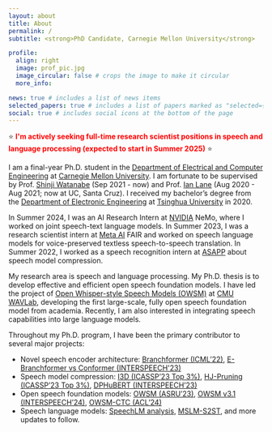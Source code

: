 ```yaml
---
layout: about
title: About
permalink: /
subtitle: <strong>PhD Candidate, Carnegie Mellon University</strong>

profile:
  align: right
  image: prof_pic.jpg
  image_circular: false # crops the image to make it circular
  more_info: 

news: true # includes a list of news items
selected_papers: true # includes a list of papers marked as "selected={true}"
social: true # includes social icons at the bottom of the page
---
```


⭐ <span style="color: red; font-weight: bold;">I'm actively seeking full-time research scientist positions in speech and language processing (expected to start in Summer 2025)</span> ⭐

I am a final-year Ph.D. student in the [Department of Electrical and Computer Engineering](https://www.ece.cmu.edu/) at [Carnegie Mellon University](https://www.cmu.edu/). I am fortunate to be supervised by Prof. [Shinji Watanabe](https://sites.google.com/view/shinjiwatanabe) (Sep 2021 - now) and Prof. [Ian Lane](https://nlp.ucsc.edu/people/nlp-faculty/ian-lane/) (Aug 2020 - Aug 2021; now at UC, Santa Cruz). I received my bachelor’s degree from the [Department of Electronic Engineering](https://www.ee.tsinghua.edu.cn/en/) at [Tsinghua University](https://www.tsinghua.edu.cn/en/) in 2020.

In Summer 2024, I was an AI Research Intern at [NVIDIA](https://www.nvidia.com/en-us/) NeMo, where I worked on joint speech-text language models. In Summer 2023, I was a research scientist intern at [Meta AI](https://ai.meta.com/) FAIR and worked on speech language models for voice-preserved textless speech-to-speech translation. In Summer 2022, I worked as a speech recognition intern at [ASAPP](https://www.asapp.com/) about speech model compression.

My research area is speech and language processing. My Ph.D. thesis is to develop effective and efficient open speech foundation models. I have led the project of [Open Whisper-style Speech Models (OWSM)](https://www.wavlab.org/activities/2024/owsm/) at [CMU WAVLab](https://www.wavlab.org/), developing the first large-scale, fully open speech foundation model from academia. Recently, I am also interested in integrating speech capabilities into large language models.

Throughout my Ph.D. program, I have been the primary contributor to several major projects:

- Novel speech encoder architecture: [Branchformer (ICML’22)](https://proceedings.mlr.press/v162/peng22a.html), [E-Branchformer vs Conformer (INTERSPEECH'23)](https://www.isca-archive.org/interspeech_2023/peng23b_interspeech.pdf)
- Speech model compression: [I3D (ICASSP’23 Top 3%)](https://ieeexplore.ieee.org/abstract/document/10096662), [HJ-Pruning (ICASSP’23 Top 3%)](https://ieeexplore.ieee.org/abstract/document/10095780), [DPHuBERT (INTERSPEECH’23)](https://www.isca-archive.org/interspeech_2023/peng23c_interspeech.html)
- Open speech foundation models: [OWSM (ASRU’23)](https://ieeexplore.ieee.org/abstract/document/10389676), [OWSM v3.1 (INTERSPEECH’24)](https://arxiv.org/abs/2401.16658), [OWSM-CTC (ACL’24)](https://aclanthology.org/2024.acl-long.549/)
- Speech language models: [SpeechLM analysis](https://arxiv.org/abs/2403.12402), [MSLM-S2ST](https://arxiv.org/abs/2403.12408), and more updates to follow.

